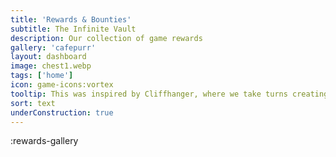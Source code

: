 ```yaml
---
title: 'Rewards & Bounties'
subtitle: The Infinite Vault
description: Our collection of game rewards
gallery: 'cafepurr'
layout: dashboard
image: chest1.webp
tags: ['home']
icon: game-icons:vortex
tooltip: This was inspired by Cliffhanger, where we take turns creating an unsolvable storytelling challenge. Since there's no game over in Weirdlandia,  each item becomes a round of Cliffhanger with the naturtal language processor. If the player wants to start with a button that destroys the world, then let's give it to them, and let the AI generator (with guidance) figure out how to resolve the scenario. I don't think it needs to be said, but I'm entranced by the potential for chatGPT and Natual Language processing.
sort: text
underConstruction: true
---
```


:rewards-gallery

